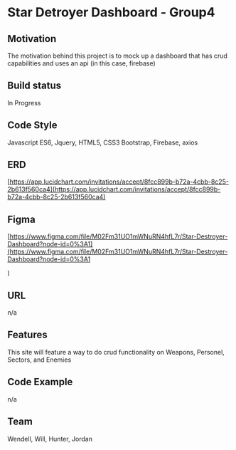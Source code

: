 # Star Detroyer Dashboard - Group4


## Motivation
The motivation behind this project is to mock up a dashboard that has crud capabilities and uses an api (in this case, firebase)

## Build status
In Progress

## Code Style
Javascript ES6, Jquery, HTML5, CSS3
Bootstrap, Firebase, axios

## ERD

[https://app.lucidchart.com/invitations/accept/8fcc899b-b72a-4cbb-8c25-2b613f560ca4](https://app.lucidchart.com/invitations/accept/8fcc899b-b72a-4cbb-8c25-2b613f560ca4)

## Figma

[https://www.figma.com/file/M02Fm31UO1mWNuRN4hfL7r/Star-Destroyer-Dashboard?node-id=0%3A1](https://www.figma.com/file/M02Fm31UO1mWNuRN4hfL7r/Star-Destroyer-Dashboard?node-id=0%3A1

)
## URL

n/a

## Features
This site will feature a way to do crud functionality on Weapons, Personel, Sectors, and Enemies

## Code Example

n/a

## Team

Wendell, Will, Hunter, Jordan


